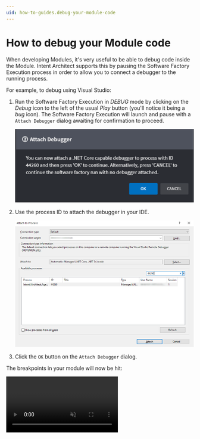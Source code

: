 ```yaml
---
uid: how-to-guides.debug-your-module-code
---
```

# How to debug your Module code

When developing Modules, it's very useful to be able to debug code inside the Module. Intent Architect supports this by pausing the Software Factory Execution process in order to allow you to connect a debugger to the running process.

For example, to debug using Visual Studio:

1. Run the Software Factory Execution in _DEBUG_ mode by clicking on the _Debug_ icon to the left of the usual _Play_ button (you'll notice it being a _bug_ icon). The Software Factory Execution will launch and pause with a `Attach Debugger` dialog awaiting for confirmation to proceed.

    ![Attach Debugger](images/attach-debugger.png)

2. Use the process ID to attach the debugger in your IDE.

    ![Attach Debugger in VS](images/visual-studio-attach-debugger.png)

3. Click the `OK` button on the `Attach Debugger` dialog.

The breakpoints in your module will now be hit:

<p><video style="max-width: 100%" muted="true" loop="true" autoplay="true" src="videos/debugging-a-module.mp4"></video></p>
